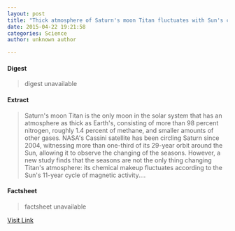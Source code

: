 ```yaml
---
layout: post
title: "Thick atmosphere of Saturn's moon Titan fluctuates with Sun's cycle"
date: 2015-04-22 19:21:58
categories: Science
author: unknown author

---
```



#### Digest
>digest unavailable

#### Extract
>Saturn's moon Titan is the only moon in the solar system that has an atmosphere as thick as Earth's, consisting of more than 98 percent nitrogen, roughly 1.4 percent of methane, and smaller amounts of other gases. NASA's Cassini satellite has been circling Saturn since 2004, witnessing more than one-third of its 29-year orbit around the Sun, allowing it to observe the changing of the seasons. However, a new study finds that the seasons are not the only thing changing Titan's atmosphere: its chemical makeup fluctuates according to the Sun's 11-year cycle of magnetic activity....

#### Factsheet
>factsheet unavailable

[Visit Link](http://feeds.sciencedaily.com/~r/sciencedaily/~3/SYRN9BhkiPo/150422152158.htm)


